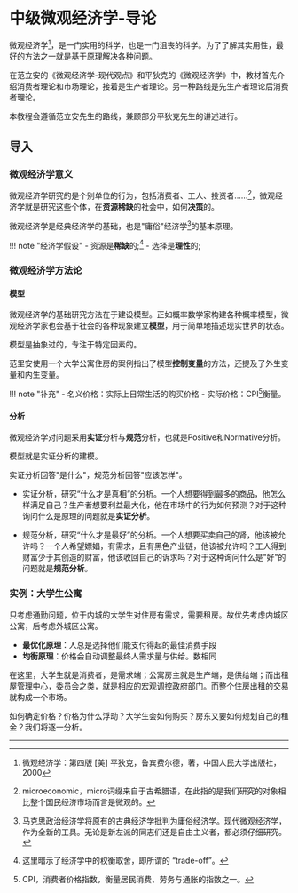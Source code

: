 # 中级微观经济学-导论

微观经济学[^1]，是一门实用的科学，也是一门沮丧的科学。为了了解其实用性，最好的方法之一就是基于原理解决各种问题。

在范立安的《微观经济学-现代观点》和平狄克的《微观经济学》中，教材首先介绍消费者理论和市场理论，接着是生产者理论。另一种路线是先生产者理论后消费者理论。

本教程会遵循范立安先生的路线，兼顾部分平狄克先生的讲述进行。

## 导入

### 微观经济学意义

微观经济学研究的是个别单位的行为，包括消费者、工人、投资者……[^2]，微观经济学就是研究这些个体，在**资源稀缺**的社会中，如何**决策**的。

微观经济学是经典经济学的基础，也是"庸俗"经济学[^3]的基本原理。

!!! note "经济学假设"
	- 资源是**稀缺**的;[^4]
	- 选择是**理性**的;

### 微观经济学方法论

#### 模型

微观经济学的基础研究方法在于建设模型。正如概率数学家构建各种概率模型，微观经济学家也会基于社会的各种现象建立**模型**，用于简单地描述现实世界的状态。

模型是抽象过的，专注于特定因素的。

范里安使用一个大学公寓住房的案例指出了模型**控制变量**的方法，还提及了外生变量和内生变量。

!!! note "补充"
	- 名义价格：实际上日常生活的购买价格
	- 实际价格：CPI[^5]衡量。



#### 分析

微观经济学对问题采用**实证**分析与**规范**分析，也就是Positive和Normative分析。

模型就是实证分析的建模。

实证分析回答"是什么"，规范分析回答"应该怎样"。

- 实证分析，研究“什么才是真相”的分析。一个人想要得到最多的商品，他怎么样满足自己？生产者想要利益最大化，他在市场中的行为如何预测？对于这种询问什么是原理的问题就是**实证分析**。

- 规范分析，研究“什么才是最好”的分析。一个人想要买卖自己的肾，他该被允许吗？一个人希望嫖娼，有需求，且有黑色产业链，他该被允许吗？工人得到财富少于其创造的财富，他该收回自己的诉求吗？对于这种询问什么是"好"的问题就是**规范分析**。

### 实例：大学生公寓

只考虑通勤问题，位于内城的大学生对住房有需求，需要租房。故优先考虑内城区公寓，后考虑外城区公寓。

- **最优化原理**：人总是选择他们能支付得起的最佳消费手段
- **均衡原理**：价格会自动调整最终人需求量与供给。数相同

在这里，大学生就是消费者，是需求端；公寓房主就是生产端，是供给端；而出租屋管理中心，委员会之类，就是相应的宏观调控政府部门。而整个住房出租的交易就构成一个市场。

如何确定价格？价格为什么浮动？大学生会如何购买？房东又要如何规划自己的租金？我们将逐一分析。

---

[^1]: 微观经济学：第四版 [美] 平狄克，鲁宾费尔德，著，中国人民大学出版社，2000

[^2]: microeconomic，micro词缀来自于古希腊语，在此指的是我们研究的对象相比整个国民经济市场而言是微观的。

[^3]: 马克思政治经济学将原有的古典经济学批判为庸俗经济学。现代微观经济学，作为全新的工具。无论是新左派的同志们还是自由主义者，都必须仔细研究。

[^4]: 这里暗示了经济学中的权衡取舍，即所谓的 “trade-off”。

[^5]: CPI，消费者价格指数，衡量居民消费、劳务与通胀的指数之一。